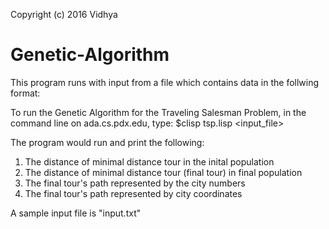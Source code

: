 
Copyright (c) 2016 Vidhya

# Genetic-Algorithm

This program runs with input from a file which contains data in the follwing format:
<number of cities>
<city number> <x-coordinate> <y-coordinate>
<start city number>

To run the Genetic Algorithm for the Traveling Salesman Problem, in the command line on ada.cs.pdx.edu, type:
$clisp tsp.lisp <input_file>

The program would run and print the following:

1. The distance of minimal distance tour in the inital population
2. The distance of minimal distance tour (final tour) in final population
3. The final tour's path represented by the city numbers
4. The final tour's path represented by city coordinates

A sample input file is "input.txt"
